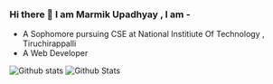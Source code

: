 ### Hi there 👋 I am Marmik Upadhyay , I am -

- A Sophomore pursuing CSE at National Institiute Of Technology , Tiruchirappalli
- A Web Developer

![Github stats](https://github-readme-stats.vercel.app/api?username=marmikupadhyay)
![Github Stats](https://github-readme-stats.vercel.app/api/top-langs/?username=marmikupadhyay)
